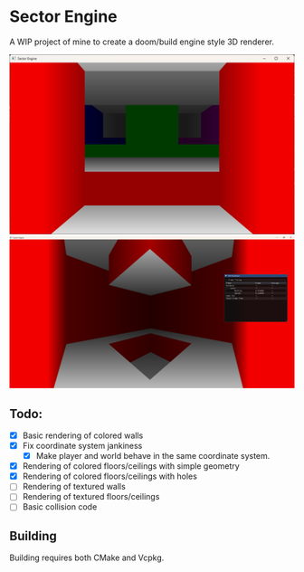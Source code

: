 # Sector Engine

A WIP project of mine to create a doom/build engine style 3D renderer. 

![Screenshot](./Screenshot.png)
![Screenshot 2](./SectorWithHole.png)

## Todo: 
- [X] Basic rendering of colored walls
- [X] Fix coordinate system jankiness
    - [X] Make player and world behave in the same coordinate system. 
- [X] Rendering of colored floors/ceilings with simple geometry
- [X] Rendering of colored floors/ceilings with holes
- [ ] Rendering of textured walls
- [ ] Rendering of textured floors/ceilings
- [ ] Basic collision code

## Building

Building requires both CMake and Vcpkg. 
